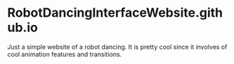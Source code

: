 # RobotDancingInterfaceWebsite.github.io
Just a simple website of a robot dancing. It is pretty cool since it involves of cool animation features and transitions. 
